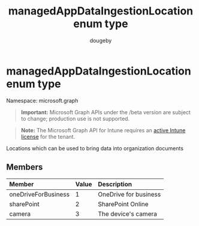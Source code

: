 ﻿---
title: "managedAppDataIngestionLocation enum type"
description: "Locations which can be used to bring data into organization documents"
author: "dougeby"
localization_priority: Normal
ms.prod: "intune"
doc_type: enumPageType
---

# managedAppDataIngestionLocation enum type

Namespace: microsoft.graph

> **Important:** Microsoft Graph APIs under the /beta version are subject to change; production use is not supported.

> **Note:** The Microsoft Graph API for Intune requires an [active Intune license](https://go.microsoft.com/fwlink/?linkid=839381) for the tenant.

Locations which can be used to bring data into organization documents

## Members

| Member              | Value | Description           |
| :------------------ | :---- | :-------------------- |
| oneDriveForBusiness | 1     | OneDrive for business |
| sharePoint          | 2     | SharePoint Online     |
| camera              | 3     | The device's camera   |
